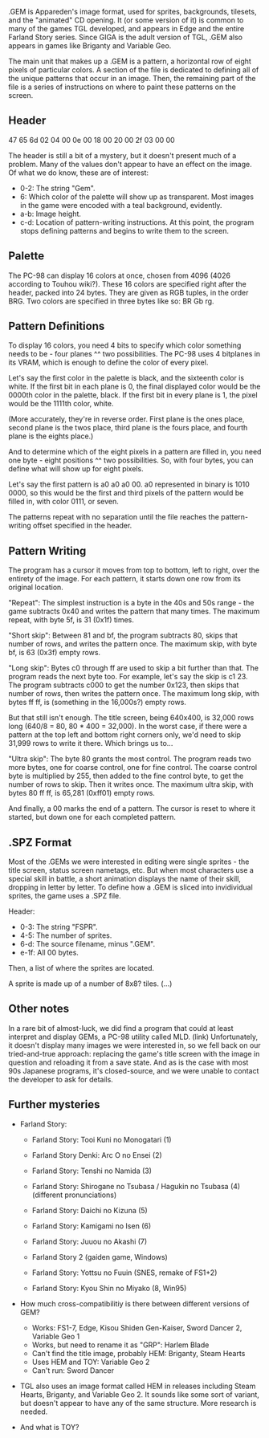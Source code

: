 .GEM is Appareden's image format, used for sprites, backgrounds, tilesets, and the "animated" CD opening. It (or some version of it) is common to many of the games TGL developed, and appears in Edge and the entire Farland Story series. Since GIGA is the adult version of TGL, .GEM also appears in games like Briganty and Variable Geo.

The main unit that makes up a .GEM is a pattern, a horizontal row of eight pixels of particular colors. A section of the file is dedicated to defining all of the unique patterns that occur in an image. Then, the remaining part of the file is a series of instructions on where to paint these patterns on the screen.

## Header

47 65 6d 02 04 00 0e 00 18 00 20 00 2f 03 00 00

The header is still a bit of a mystery, but it doesn't present much of a problem. Many of the values don't appear to have an effect on the image. Of what we do know, these are of interest:

* 0-2: The string "Gem".
* 6: Which color of the palette will show up as transparent. Most images in the game were encoded with a teal background, evidently.
* a-b: Image height.
* c-d: Location of pattern-writing instructions. At this point, the program stops defining patterns and begins to write them to the screen.

## Palette

The PC-98 can display 16 colors at once, chosen from 4096 (4026 according to Touhou wiki?). These 16 colors are specified right after the header, packed into 24 bytes. They are given as RGB tuples, in the order BRG. Two colors are specified in three bytes like so: BR Gb rg.

## Pattern Definitions
To display 16 colors, you need 4 bits to specify which color something needs to be - four planes ^^ two possibilities. The PC-98 uses 4 bitplanes in its VRAM, which is enough to define the color of every pixel.

Let's say the first color in the palette is black, and the sixteenth color is white. If the first bit in each plane is 0, the final displayed color would be the 0000th color in the palette, black. If the first bit in every plane is 1, the pixel would be the 1111th color, white.

(More accurately, they're in reverse order. First plane is the ones place, second plane is the twos place, third plane is the fours place, and fourth plane is the eights place.)

And to determine which of the eight pixels in a pattern are filled in, you need one byte - eight positions ^^ two possibilities. So, with four bytes, you can define what will show up for eight pixels.

Let's say the first pattern is a0 a0 a0 00. a0 represented in binary is 1010 0000, so this would be the first and third pixels of the pattern would be filled in, with color 0111, or seven. 

The patterns repeat with no separation until the file reaches the pattern-writing offset specified in the header.

## Pattern Writing
The program has a cursor it moves from top to bottom, left to right, over the entirety of the image. For each pattern, it starts down one row from its original location.

"Repeat": The simplest instruction is a byte in the 40s and 50s range - the game subtracts 0x40 and writes the pattern that many times. The maximum repeat, with byte 5f, is 31 (0x1f) times.

"Short skip": Between 81 and bf, the program subtracts 80, skips that number of rows, and writes the pattern once. The maximum skip, with byte bf, is 63 (0x3f) empty rows.

"Long skip": Bytes c0 through ff are used to skip a bit further than that. The program reads the next byte too. For example, let's say the skip is c1 23. The program subtracts c000 to get the number 0x123, then skips that number of rows, then writes the pattern once. The maximum long skip, with bytes ff ff, is (something in the 16,000s?) empty rows.

But that still isn't enough. The title screen, being 640x400, is 32,000 rows long (640/8 = 80, 80 * 400 = 32,000). In the worst case, if there were a pattern at the top left and bottom right corners only, we'd need to skip 31,999 rows to write it there. Which brings us to...

"Ultra skip": The byte 80 grants the most control. The program reads two more bytes, one for coarse control, one for fine control. The coarse control byte is multiplied by 255, then added to the fine control byte, to get the number of rows to skip. Then it writes once. The maximum ultra skip, with bytes 80 ff ff, is 65,281 (0xff01) empty rows.

And finally, a 00 marks the end of a pattern. The cursor is reset to where it started, but down one for each completed pattern.

## .SPZ Format
Most of the .GEMs we were interested in editing were single sprites - the title screen, status screen nametags, etc. But when most characters use a special skill in battle, a short animation displays the name of their skill, dropping in letter by letter. To define how a .GEM is sliced into invidividual sprites, the game uses a .SPZ file.

Header:
* 0-3: The string "FSPR".
* 4-5: The number of sprites.
* 6-d: The source filename, minus ".GEM".
* e-1f: All 00 bytes.

Then, a list of where the sprites are located.

A sprite is made up of a number of 8x8? tiles.  (...)




## Other notes

In a rare bit of almost-luck, we did find a program that could at least interpret and display GEMs, a PC-98 utility called MLD. (link) Unfortunately, it doesn't display many images we were interested in, so we fell back on our tried-and-true approach: replacing the game's title screen with the image in question and reloading it from a save state. And as is the case with most 90s Japanese programs, it's closed-source, and we were unable to contact the developer to ask for details.

## Further mysteries

* Farland Story:
	* Farland Story: Tooi Kuni no Monogatari (1)
	* Farland Story Denki: Arc O no Ensei (2)
	* Farland Story: Tenshi no Namida (3)
	* Farland Story: Shirogane no Tsubasa / Hagukin no Tsubasa (4)  (different pronunciations)
	* Farland Story: Daichi no Kizuna (5)
	* Farland Story: Kamigami no Isen (6)
	* Farland Story: Juuou no Akashi (7)

	* Farland Story 2 (gaiden game, Windows)
	* Farland Story: Yottsu no Fuuin (SNES, remake of FS1+2)
	* Farland Story: Kyou Shin no Miyako (8, Win95)

* How much cross-compatibilitiy is there between different versions of GEM?
	* Works: FS1-7, Edge, Kisou Shiden Gen-Kaiser, Sword Dancer 2, Variable Geo 1
	* Works, but need to rename it as "GRP": Harlem Blade
	* Can't find the title image, probably HEM: Briganty, Steam Hearts
	* Uses HEM and TOY: Variable Geo 2
	* Can't run: Sword Dancer

* TGL also uses an image format called HEM in releases including Steam Hearts, Briganty, and Variable Geo 2. It sounds like some sort of variant, but doesn't appear to have any of the same structure. More research is needed.
* And what is TOY?